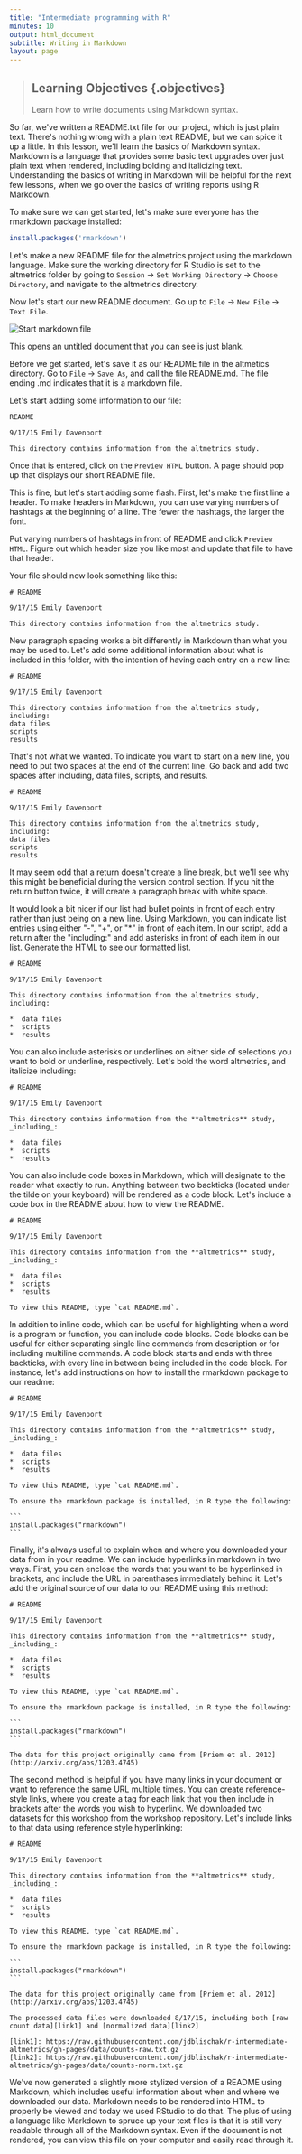 ```yaml
---
title: "Intermediate programming with R"
minutes: 10
output: html_document
subtitle: Writing in Markdown
layout: page
---
```


> ## Learning Objectives {.objectives}
> Learn how to write documents using Markdown syntax. 

So far, we've written a README.txt file for our project, which is just plain text.
There's nothing wrong with a plain text README, but we can spice it up a little. 
In this lesson, we'll learn the basics of Markdown syntax. 
Markdown is a language that provides some basic text upgrades over just plain text when rendered, including bolding and italicizing text.
Understanding the basics of writing in Markdown will be helpful for the next few lessons, when we go over the basics of writing reports using R Markdown. 

To make sure we can get started, let's make sure everyone has the rmarkdown package installed:


```r
install.packages('rmarkdown')
```

Let's make a new README file for the almetrics project using the markdown language.
Make sure the working directory for R Studio is set to  the altmetrics folder by going to `Session` -> `Set Working Directory` -> `Choose Directory`, and navigate to the altmetrics directory.

Now let's start our new README document. 
Go up to `File` -> `New File` -> `Text File`. 

![Start markdown file](figure/start-markdown.png)

This opens an untitled document that you can see is just blank.

Before we get started, let's save it as our README file in the altmetics directory. 
Go to `File` -> `Save As`, and call the file README.md. 
The file ending .md indicates that it is a markdown file. 

Let's start adding some information to our file:

```
README

9/17/15 Emily Davenport

This directory contains information from the altmetrics study. 
```

Once that is entered, click on the `Preview HTML` button.
A page should pop up that displays our short README file. 

This is fine, but let's start adding some flash. 
First, let's make the first line a header. 
To make headers in Markdown, you can use varying numbers of hashtags at the beginning of a line. 
The fewer the hashtags, the larger the font. 

Put varying numbers of hashtags in front of README and click `Preview HTML`. 
Figure out which header size you like most and update that file to have that header. 

Your file should now look something like this:

```
# README

9/17/15 Emily Davenport

This directory contains information from the altmetrics study. 
```

New paragraph spacing works a bit differently in Markdown than what you may be used to. 
Let's add some additional information about what is included in this folder, with the intention of having each entry on a new line:

```
# README

9/17/15 Emily Davenport

This directory contains information from the altmetrics study, including:
data files
scripts
results
```

That's not what we wanted.
To indicate you want to start on a new line, you need to put two spaces at the end of the current line.
Go back and add two spaces after including, data files, scripts, and results.

```
# README

9/17/15 Emily Davenport

This directory contains information from the altmetrics study, including:  
data files  
scripts  
results  
```

It may seem odd that a return doesn't create a line break, but we'll see why this might be beneficial during the version control section. 
If you hit the return button twice, it will create a paragraph break with white space. 

It would look a bit nicer if our list had bullet points in front of each entry rather than just being on a new line. 
Using Markdown, you can indicate list entries using either "-", "+", or "*" in front of each item. 
In our script, add a return after the "including:" and add asterisks in front of each item in our list. 
Generate the HTML to see our formatted list. 

```
# README

9/17/15 Emily Davenport

This directory contains information from the altmetrics study, including:

*  data files  
*  scripts  
*  results  
```

You can also include asterisks or underlines on either side of selections you want to bold or underline, respectively.
Let's bold the word altmetrics, and italicize including:


```
# README

9/17/15 Emily Davenport

This directory contains information from the **altmetrics** study, _including_:

*  data files  
*  scripts  
*  results  
```

You can also include code boxes in Markdown, which will designate to the reader what exactly to run. 
Anything between two backticks (located under the tilde on your keyboard) will be rendered as a code block.
Let's include a code box in the README about how to view the README. 

```
# README

9/17/15 Emily Davenport

This directory contains information from the **altmetrics** study, _including_:

*  data files  
*  scripts  
*  results  

To view this README, type `cat README.md`.
```

In addition to inline code, which can be useful for highlighting when a word is a program or function, you can include code blocks. 
Code blocks can be useful for either separating single line commands from description or for including multiline commands. 
A code block starts and ends with three backticks, with every line in between being included in the code block. 
For instance, let's add instructions on how to install the rmarkdown package to our readme:

~~~
# README

9/17/15 Emily Davenport

This directory contains information from the **altmetrics** study, _including_:

*  data files  
*  scripts  
*  results  

To view this README, type `cat README.md`.

To ensure the rmarkdown package is installed, in R type the following:

```
install.packages("rmarkdown")
```
~~~

Finally, it's always useful to explain when and where you downloaded your data from in your readme. 
We can include hyperlinks in markdown in two ways. 
First, you can enclose the words that you want to be hyperlinked in brackets, and include the URL in parenthases immediately behind it. 
Let's add the original source of our data to our README using this method:

~~~
# README

9/17/15 Emily Davenport

This directory contains information from the **altmetrics** study, _including_:

*  data files  
*  scripts  
*  results  

To view this README, type `cat README.md`.

To ensure the rmarkdown package is installed, in R type the following:

```
install.packages("rmarkdown")
```

The data for this project originally came from [Priem et al. 2012](http://arxiv.org/abs/1203.4745)
~~~

The second method is helpful if you have many links in your document or want to reference the same URL multiple times. 
You can create reference-style links, where you create a tag for each link that you then include in brackets after the words you wish to hyperlink. 
We downloaded two datasets for this workshop from the workshop repository. 
Let's include links to that data using reference style hyperlinking:

~~~
# README

9/17/15 Emily Davenport

This directory contains information from the **altmetrics** study, _including_:

*  data files  
*  scripts  
*  results  

To view this README, type `cat README.md`.

To ensure the rmarkdown package is installed, in R type the following:

```
install.packages("rmarkdown")
```

The data for this project originally came from [Priem et al. 2012](http://arxiv.org/abs/1203.4745)

The processed data files were downloaded 8/17/15, including both [raw count data][link1] and [normalized data][link2]

[link1]: https://raw.githubusercontent.com/jdblischak/r-intermediate-altmetrics/gh-pages/data/counts-raw.txt.gz
[link2]: https://raw.githubusercontent.com/jdblischak/r-intermediate-altmetrics/gh-pages/data/counts-norm.txt.gz
~~~

We've now generated a slightly more stylized version of a README using Markdown, which includes useful information about when and where we downloaded our data.
Markdown needs to be rendered into HTML to properly be viewed and today we used RStudio to do that. 
The plus of using a language like Markdown to spruce up your text files is that it is still very readable through all of the Markdown syntax.
Even if the document is not rendered, you can view this file on your computer and easily read through it. 

